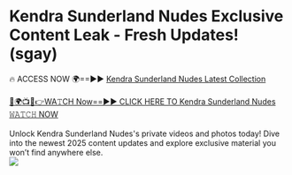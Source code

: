 # Kendra Sunderland Nudes Exclusive Content Leak - Fresh Updates! (sgay)

🔥 ACCESS NOW 🌍==►► <a href="https://tinyurl.com/2mz8nhtm" rel="nofollow">Kendra Sunderland Nudes Latest Collection</a>
<br><br>
[🔴🌍📺📱👉WA𝚃CH Now==►► CLICK HERE TO Kendra Sunderland Nudes 𝚆𝙰𝚃𝙲𝙷 NOW](https://tinyurl.com/2mz8nhtm)
<br><br>
Unlock Kendra Sunderland Nudes's private videos and photos today! Dive into the newest 2025 content updates and explore exclusive material you won’t find anywhere else.
<br>
<a href="https://tinyurl.com/2mz8nhtm" rel="nofollow" data-target="animated-image.originalLink"><img src="https://camo.githubusercontent.com/8a4f000d20f83aca3bf7ec5f350d767afa0574a8a352519fd8cfa583a6f93a33/68747470733a2f2f692e696d6775722e636f6d2f644a486b345a712e676966" data-canonical-src="https://i.imgur.com/dJHk4Zq.gif" style="max-width: 100%; display: inline-block;" data-target="animated-image.originalImage"></a>
<br>
